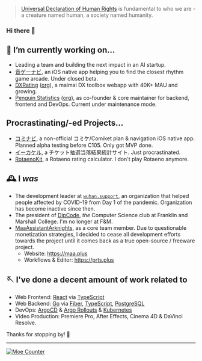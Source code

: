 > [Universal Declaration of Human Rights](https://www.un.org/en/about-us/universal-declaration-of-human-rights) is fundamental to who we are - a creature named human, a society named humanity.

### Hi there 👋

<!--

  > Ola! Glad you've reached here! I want to make friends
  > who is like you that loves exploring! Why not go
  > follow some of my social accounts, or just shoot me
  > an email at me@galvingao.com?
  > In advance, nice to meet you! ;D

-->

## 🔭 I’m currently working on...
- Leading a team and building the next impact in an AI startup.
- [音ゲーナビ](https://github.com/otogenavi), an iOS native app helping you to find the closest rhythm game arcade. Under closed beta.
- [DXRating](https://dxrating.net) ([org](https://github.com/gekichumai)), a maimai DX toolbox webapp with 40K+ MAU and growing.
- [Penguin Statistics](https://penguin-stats.io) ([org](https://github.com/penguin-statistics)), as co-founder & core maintainer for backend, frontend and DevOps. Current under maintenance mode.

## Procrastinating/-ed Projects...
- [コミナビ](https://github.com/cominavi), a non-official コミケ/Comiket plan & navigation iOS native app. Planned alpha testing before C105. Only got MVP done.
- [イーカケル](https://github.com/ekakeru), a チケット抽選当落結果統計サイト. Just procrastinated.
- [RotaenoKit](https://rotaeno.imgg.dev), a Rotaeno rating calculator. I don't play Rotaeno anymore.


## 🕰 I _was_
- The development leader at [`wuhan.support`](https://github.com/wuhan-support/wuhan.support), an organization that helped people affected by COVID-19 from Day 1 of the pandemic. Organization has become inactive since then.
- The president of [DipCode](https://dipcode.org), *the* Computer Science club at Franklin and Marshall College. I'm no longer at F&M.
- [MaaAssistantArknights](https://github.com/MaaAssistantArknights), as a core team member. Due to questionable monetization strategies, I decided to cease all development efforts towards the project until it comes back as a true open-source / freeware project.
  - Website: https://maa.plus
  - Workflows & Editor: https://prts.plus

## 🪡 I've done a decent amount of work related to
- Web Frontend: [React](https://react.dev) via [TypeScript](https://typescriptlang.org)
- Web Backend: [Go](https://go.dev) via [Fiber](https://gofiber.io), [TypeScript](https://typescriptlang.org), [PostgreSQL](https://postgresql.org)
- DevOps: [ArgoCD](https://github.com/argoproj/argo-cd) & [Argo Rollouts](https://argoproj.github.io/rollouts/) & [Kubernetes](https://k8s.io)
- Video Production: Premiere Pro, After Effects, Cinema 4D & DaVinci Resolve.

Thanks for stopping by! 🥰

---

[![Moe Counter](https://hits.imgg.dev/GalvinGao:home?theme=rule34&render=pixelated)](https://hits.imgg.dev/GalvinGao:home?theme=rule34&render=pixelated)
